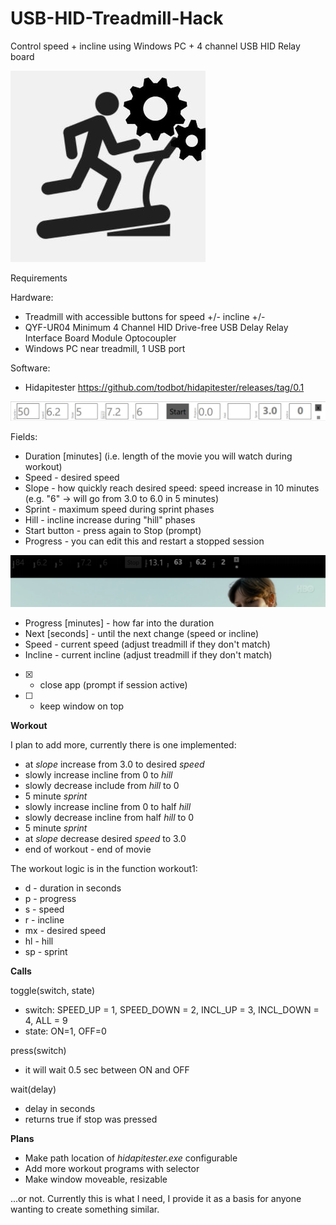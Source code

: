 # USB-HID-Treadmill-Hack
Control speed + incline using Windows PC + 4 channel USB HID Relay board

![App icon](icon.jpg?raw=true "Icon")

Requirements

Hardware:
* Treadmill with accessible buttons for speed +/- incline +/-
* QYF-UR04 Minimum 4 Channel HID Drive-free USB Delay Relay Interface Board Module Optocoupler
* Windows PC near treadmill, 1 USB port

Software:
* Hidapitester https://github.com/todbot/hidapitester/releases/tag/0.1

![Screenshot](setup.jpg?raw=true "setup")

Fields:
* Duration [minutes] (i.e. length of the movie you will watch during workout)
* Speed - desired speed
* Slope - how quickly reach desired speed: speed increase in 10 minutes (e.g. "6" → will go from 3.0 to 6.0 in 5 minutes)
* Sprint - maximum speed during sprint phases
* Hill - incline increase during "hill" phases
* Start button - press again to Stop (prompt)
* Progress - you can edit this and restart a stopped session

![Screenshot](active.jpg?raw=true "active")

* Progress [minutes] - how far into the duration
* Next [seconds] - until the next change (speed or incline)
* Speed - current speed (adjust treadmill if they don't match)
* Incline - current incline (adjust treadmill if they don't match)
* [X] - close app (prompt if session active)
* [ ] - keep window on top

**Workout**

I plan to add more, currently there is one implemented:

* at *slope* increase from 3.0 to desired *speed*
* slowly increase incline from 0 to *hill*
* slowly decrease include from *hill* to 0
* 5 minute *sprint*
* slowly increase incline from 0 to half *hill*
* slowly decrease incline from half *hill* to 0
* 5 minute *sprint*
* at *slope* decrease desired *speed* to 3.0
* end of workout - end of movie

The workout logic is in the function workout1:

* d - duration in seconds
* p - progress
* s - speed
* r - incline
* mx - desired speed
* hl - hill 
* sp - sprint

**Calls**

toggle(switch, state)
* switch: SPEED_UP = 1, SPEED_DOWN = 2, INCL_UP = 3, INCL_DOWN = 4, ALL = 9
* state: ON=1, OFF=0

press(switch)
* it will wait 0.5 sec between ON and OFF

wait(delay)
* delay in seconds
* returns true if stop was pressed

**Plans**
* Make path location of *hidapitester.exe* configurable
* Add more workout programs with selector
* Make window moveable, resizable

...or not. Currently this is what I need, I provide it as a basis for anyone wanting to create something similar.

